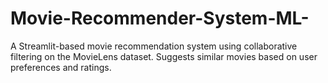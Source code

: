# Movie-Recommender-System-ML-
A Streamlit-based movie recommendation system using collaborative filtering on the MovieLens dataset. Suggests similar movies based on user preferences and ratings.
